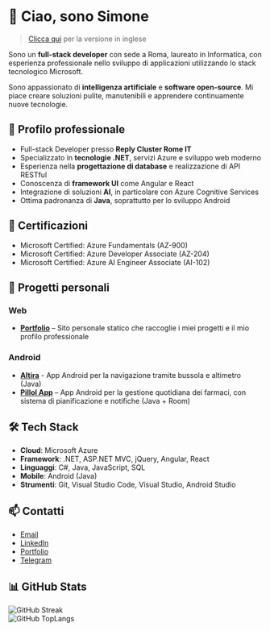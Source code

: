 # 👋 Ciao, sono Simone

> [Clicca qui](README.md) per la versione in inglese

Sono un **full-stack developer** con sede a Roma, laureato in Informatica, con esperienza professionale nello sviluppo di applicazioni utilizzando lo stack tecnologico Microsoft.

Sono appassionato di **intelligenza artificiale** e **software open-source**. Mi piace creare soluzioni pulite, manutenibili e apprendere continuamente nuove tecnologie.

## 💼 Profilo professionale

- Full-stack Developer presso **Reply Cluster Rome IT**
- Specializzato in **tecnologie .NET**, servizi Azure e sviluppo web moderno
- Esperienza nella **progettazione di database** e realizzazione di API RESTful
- Conoscenza di **framework UI** come Angular e React
- Integrazione di soluzioni **AI**, in particolare con Azure Cognitive Services
- Ottima padronanza di **Java**, soprattutto per lo sviluppo Android

## 🧠 Certificazioni

- Microsoft Certified: Azure Fundamentals (AZ-900)
- Microsoft Certified: Azure Developer Associate (AZ-204)
- Microsoft Certified: Azure AI Engineer Associate (AI-102)

## 🧪 Progetti personali

### Web
- [**Portfolio**](https://github.com/simdlg/simdlg.github.io) – Sito personale statico che raccoglie i miei progetti e il mio profilo professionale

### Android
- [**Altira**](https://github.com/simdlg/altira-info) - App Android per la navigazione tramite bussola e altimetro (Java)  
- [**Pillol App**](https://github.com/simdlg/pillol-app-info) – App Android per la gestione quotidiana dei farmaci, con sistema di pianificazione e notifiche (Java + Room)  

## 🛠️ Tech Stack

- **Cloud**: Microsoft Azure  
- **Framework**: .NET, ASP.NET MVC, jQuery, Angular, React  
- **Linguaggi**: C#, Java, JavaScript, SQL  
- **Mobile**: Android (Java)  
- **Strumenti**: Git, Visual Studio Code, Visual Studio, Android Studio  

## 📫 Contatti

- [Email](mailto:simonedelgrosso@outlook.it)  
- [LinkedIn](https://www.linkedin.com/in/simdlg/)  
- [Portfolio](https://simonedelgrosso.github.io)
- [Telegram](https://t.me/simonedelgrosso)

## 📊 GitHub Stats

![GitHub Streak](https://streak-stats.demolab.com?user=simdlg&theme=transparent&hide_border=true)  
![GitHub TopLangs](https://github-readme-stats.vercel.app/api/top-langs/?username=simdlg&theme=transparent&show_icons=true&hide_border=true&layout=compact)
